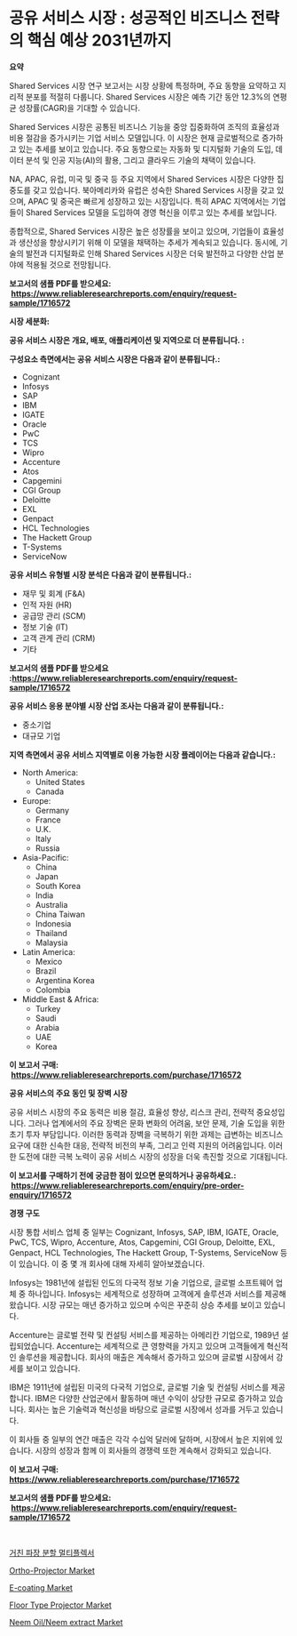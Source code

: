 <p><h1>공유 서비스 시장 : 성공적인 비즈니스 전략의 핵심 예상 2031년까지</h1></p><p><strong>요약</strong></p>
<p><p>Shared Services 시장 연구 보고서는 시장 상황에 특정하며, 주요 동향을 요약하고 지리적 분포를 적절히 다룹니다. Shared Services 시장은 예측 기간 동안 12.3%의 연평균 성장률(CAGR)을 기대할 수 있습니다.</p><p>Shared Services 시장은 공통된 비즈니스 기능을 중앙 집중화하여 조직의 효율성과 비용 절감을 증가시키는 기업 서비스 모델입니다. 이 시장은 현재 글로벌적으로 증가하고 있는 추세를 보이고 있습니다. 주요 동향으로는 자동화 및 디지털화 기술의 도입, 데이터 분석 및 인공 지능(AI)의 활용, 그리고 클라우드 기술의 채택이 있습니다.</p><p>NA, APAC, 유럽, 미국 및 중국 등 주요 지역에서 Shared Services 시장은 다양한 집중도를 갖고 있습니다. 북아메리카와 유럽은 성숙한 Shared Services 시장을 갖고 있으며, APAC 및 중국은 빠르게 성장하고 있는 시장입니다. 특히 APAC 지역에서는 기업들이 Shared Services 모델을 도입하여 경영 혁신을 이루고 있는 추세를 보입니다.</p><p>종합적으로, Shared Services 시장은 높은 성장률을 보이고 있으며, 기업들이 효율성과 생산성을 향상시키기 위해 이 모델을 채택하는 추세가 계속되고 있습니다. 동시에, 기술의 발전과 디지털화로 인해 Shared Services 시장은 더욱 발전하고 다양한 산업 분야에 적용될 것으로 전망됩니다.</p></p>
<p><strong>보고서의 샘플 PDF를 받으세요: &nbsp;<a href="https://www.reliableresearchreports.com/enquiry/request-sample/1716572">https://www.reliableresearchreports.com/enquiry/request-sample/1716572</a></strong></p>
<p><strong>시장 세분화:</strong></p>
<p><strong> 공유 서비스 시장은 개요, 배포, 애플리케이션 및 지역으로 더 분류됩니다. :</strong></p>
<p><strong>구성요소 측면에서는 공유 서비스 시장은 다음과 같이 분류됩니다.:</strong></p>
<p><ul><li>Cognizant</li><li>Infosys</li><li>SAP</li><li>IBM</li><li>IGATE</li><li>Oracle</li><li>PwC</li><li>TCS</li><li>Wipro</li><li>Accenture</li><li>Atos</li><li>Capgemini</li><li>CGI Group</li><li>Deloitte</li><li>EXL</li><li>Genpact</li><li>HCL Technologies</li><li>The Hackett Group</li><li>T-Systems</li><li>ServiceNow</li></ul></p>
<p><strong> 공유 서비스 유형별 시장 분석은 다음과 같이 분류됩니다.:</strong></p>
<p><ul><li>재무 및 회계 (F&A)</li><li>인적 자원 (HR)</li><li>공급망 관리 (SCM)</li><li>정보 기술 (IT)</li><li>고객 관계 관리 (CRM)</li><li>기타</li></ul></p>
<p><strong>보고서의 샘플 PDF를 받으세요 :<a href="https://www.reliableresearchreports.com/enquiry/request-sample/1716572">https://www.reliableresearchreports.com/enquiry/request-sample/1716572</a></strong></p>
<p><strong> 공유 서비스 응용 분야별 시장 산업 조사는 다음과 같이 분류됩니다.:</strong></p>
<p><ul><li>중소기업</li><li>대규모 기업</li></ul></p>
<p><strong>지역 측면에서 공유 서비스 지역별로 이용 가능한 시장 플레이어는 다음과 같습니다.:</strong></p>
<p><ul>
    <li>
        North America:
        <ul>
            <li>United States</li>
            <li>Canada</li>
        </ul>
    </li>
    <li>
        Europe:
        <ul>
            <li>Germany</li>
            <li>France</li>
            <li>U.K.</li>
            <li>Italy</li>
            <li>Russia</li>
        </ul>
    </li>
    <li>
        Asia-Pacific:
        <ul>
            <li>China</li>
            <li>Japan</li>
            <li>South Korea</li>
            <li>India</li>
            <li>Australia</li>
            <li>China Taiwan</li>
            <li>Indonesia</li>
            <li>Thailand</li>
            <li>Malaysia</li>
        </ul>
    </li>
    <li>
        Latin America:
        <ul>
            <li>Mexico</li>
            <li>Brazil</li>
            <li>Argentina Korea</li>
            <li>Colombia</li>
        </ul>
    </li>
    <li>
        Middle East & Africa:
        <ul>
            <li>Turkey</li>
            <li>Saudi</li>
            <li>Arabia</li>
            <li>UAE</li>
            <li>Korea</li>
        </ul>
    </li>
    </ul></p>
<p><strong>이 보고서 구매: &nbsp;<a href="https://www.reliableresearchreports.com/purchase/1716572">https://www.reliableresearchreports.com/purchase/1716572</a></strong></p>
<p><strong>공유 서비스의 주요 동인 및 장벽 시장</strong></p>
<p><p>공유 서비스 시장의 주요 동력은 비용 절감, 효율성 향상, 리스크 관리, 전략적 중요성입니다. 그러나 업계에서의 주요 장벽은 문화 변화의 어려움, 보안 문제, 기술 도입을 위한 초기 투자 부담입니다. 이러한 동력과 장벽을 극복하기 위한 과제는 급변하는 비즈니스 요구에 대한 신속한 대응, 전략적 비전의 부족, 그리고 인력 지원의 어려움입니다. 이러한 도전에 대한 극복 노력이 공유 서비스 시장의 성장을 더욱 촉진할 것으로 기대됩니다.</p></p>
<p><strong>이 보고서를 구매하기 전에 궁금한 점이 있으면 문의하거나 공유하세요.: &nbsp;<a href="https://www.reliableresearchreports.com/enquiry/pre-order-enquiry/1716572">https://www.reliableresearchreports.com/enquiry/pre-order-enquiry/1716572</a></strong></p>
<p><strong>경쟁 구도</strong></p>
<p><p>시장 통합 서비스 업체 중 일부는 Cognizant, Infosys, SAP, IBM, IGATE, Oracle, PwC, TCS, Wipro, Accenture, Atos, Capgemini, CGI Group, Deloitte, EXL, Genpact, HCL Technologies, The Hackett Group, T-Systems, ServiceNow 등이 있습니다. 이 중 몇 개 회사에 대해 자세히 알아보겠습니다.</p><p>Infosys는 1981년에 설립된 인도의 다국적 정보 기술 기업으로, 글로벌 소프트웨어 업체 중 하나입니다. Infosys는 세계적으로 성장하며 고객에게 솔루션과 서비스를 제공해 왔습니다. 시장 규모는 매년 증가하고 있으며 수익은 꾸준히 상승 추세를 보이고 있습니다.</p><p>Accenture는 글로벌 전략 및 컨설팅 서비스를 제공하는 아메리칸 기업으로, 1989년 설립되었습니다. Accenture는 세계적으로 큰 영향력을 가지고 있으며 고객들에게 혁신적인 솔루션을 제공합니다. 회사의 매출은 계속해서 증가하고 있으며 글로벌 시장에서 강세를 보이고 있습니다.</p><p>IBM은 1911년에 설립된 미국의 다국적 기업으로, 글로벌 기술 및 컨설팅 서비스를 제공합니다. IBM은 다양한 산업군에서 활동하며 매년 수익이 상당한 규모로 증가하고 있습니다. 회사는 높은 기술력과 혁신성을 바탕으로 글로벌 시장에서 성과를 거두고 있습니다.</p><p>이 회사들 중 일부의 연간 매출은 각각 수십억 달러에 달하며, 시장에서 높은 지위에 있습니다. 시장의 성장과 함께 이 회사들의 경쟁력 또한 계속해서 강화되고 있습니다.</p></p>
<p><strong>이 보고서 구매: &nbsp; <a href="https://www.reliableresearchreports.com/purchase/1716572">https://www.reliableresearchreports.com/purchase/1716572</a></strong></p>
<p><strong>보고서의 샘플 PDF를 받으세요: &nbsp;<a href="https://www.reliableresearchreports.com/enquiry/request-sample/1716572">https://www.reliableresearchreports.com/enquiry/request-sample/1716572</a></strong><strong></strong></p>
<p>&nbsp;</p>
<p><p><a href="https://medium.com/@fredheaney89056/%EA%B1%B0%EC%B9%9C-%ED%8C%8C%EC%9E%A5-%EB%B6%84%ED%95%A0-%EB%8B%A4%EC%A4%91%ED%99%94%EA%B8%B0-coarse-wavelength-division-multiplexer-%EC%8B%9C%EC%9E%A5-%EC%84%B1%EA%B3%B5%EC%A0%81%EC%9D%B8-%EB%B9%84%EC%A6%88%EB%8B%88%EC%8A%A4-%EC%A0%84%EB%9E%B5%EC%9D%98-%EC%97%B4%EC%87%A0-2031%EB%85%84%EA%B9%8C%EC%A7%80%EC%9D%98-%EC%98%88%EC%B8%A1-43c638cf1c2e">거친 파장 분할 멀티플렉서</a></p><p><a href="https://lydian-appliance-61d.notion.site/Ortho-Projector-Market-Insights-Market-Players-and-Forecast-Till-2031-0f6c93553f154e42ae95020694b4cc3f">Ortho-Projector Market</a></p><p><a href="https://view.publitas.com/reportprime-1/e-coating-market-size-and-growth-market-segmentation-regional-and-country-breakdowns-and-market-trends-for-period-from-2024-2031/">E-coating Market</a></p><p><a href="https://extreme-scabiosa-c81.notion.site/Floor-Type-Projector-Market-Offers-Provide-Insightful-Data-for-the-Time-Period-from-2024-to-2031-and-365ca00da3e341c296fe3f8b7b80d957">Floor Type Projector Market</a></p><p><a href="https://issuu.com/reportprime-2/docs/neem-oilneem-extract-market-size-2030.pptx">Neem Oil/Neem extract Market</a></p></p>